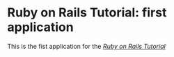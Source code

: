 # Ruby on Rails Tutorial: first application

This is the fist application for the [*Ruby on Rails Tutorial*](http://example.com)